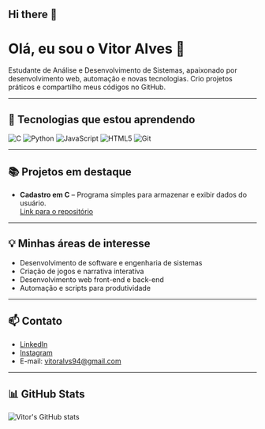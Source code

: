 ## Hi there 👋
# Olá, eu sou o Vitor Alves 👋

Estudante de Análise e Desenvolvimento de Sistemas, apaixonado por desenvolvimento web, automação e novas tecnologias. 
Crio projetos práticos e compartilho meus códigos no GitHub.  

---

## 🚀 Tecnologias que estou aprendendo
![C](https://img.shields.io/badge/-C-blue?logo=c&logoColor=white)
![Python](https://img.shields.io/badge/-Python-3776AB?logo=python&logoColor=white)
![JavaScript](https://img.shields.io/badge/-JavaScript-F7DF1E?logo=javascript&logoColor=black)
![HTML5](https://img.shields.io/badge/-HTML5-E34F26?logo=html5&logoColor=white)
![Git](https://img.shields.io/badge/-Git-F05032?logo=git&logoColor=white)

---

## 📚 Projetos em destaque
- **Cadastro em C** – Programa simples para armazenar e exibir dados do usuário.  
  [Link para o repositório](https://github.com/vitoralvs94/programaEmC/blob/main/Programa%20de%20cadastro%20simples.c)

---

## 💡 Minhas áreas de interesse
- Desenvolvimento de software e engenharia de sistemas  
- Criação de jogos e narrativa interativa  
- Desenvolvimento web front-end e back-end  
- Automação e scripts para produtividade  

---

## 📫 Contato
- [LinkedIn](https://www.linkedin.com/in/vitoralvs94)
- [Instagram](https://www.instagram.com/vitoralvs94)
- E-mail: vitoralvs94@gmail.com  

---

## 📊 GitHub Stats
![Vitor's GitHub stats](https://github-readme-stats.vercel.app/api?username=vitoralvs94&show_icons=true&theme=radical)
